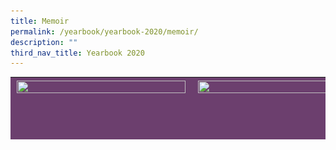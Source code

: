 ```yaml
---
title: Memoir
permalink: /yearbook/yearbook-2020/memoir/
description: ""
third_nav_title: Yearbook 2020
---
```

<table width="837" style="box-sizing: inherit; border-collapse: collapse; border-spacing: 0px; max-width: 100%; height: 100px; background-color: rgb(108, 63, 110);"><tbody style="box-sizing: inherit;"><tr style="box-sizing: inherit; background: rgb(255, 255, 255);"><td style="box-sizing: inherit; padding: 5px 10px; width: 263px; background-color: rgb(108, 63, 110);"><a href="https://www.spectra.edu.sg/yearbook/yearbook-2020/memoir/setting-the-standards/" style="box-sizing: inherit; background-color: transparent; transition: all 0.25s ease-in-out 0s; text-decoration: underline; color: rgb(0, 107, 81);"><img loading="lazy" class="alignnone wp-image-3353" src="/images/SettingTheStandards.png" alt="" width="270" height="268" srcset="/wp-content/uploads/2020/10/Setting_The_Standards-300x297.png 300w, /wp-content/uploads/2020/10/Setting_The_Standards-150x150.png 150w, /wp-content/uploads/2020/10/Setting_The_Standards.png 340w" sizes="(max-width: 270px) 100vw, 270px" style="box-sizing: inherit; border: 0px; vertical-align: middle; max-width: 100%; height: auto; margin-bottom: 10px;"></a></td><td style="box-sizing: inherit; padding: 5px 10px; width: 263px; background-color: rgb(108, 63, 110);"><a href="https://www.spectra.edu.sg/yearbook/yearbook-2020/memoir/shoot-for-the-stars/" style="box-sizing: inherit; background-color: transparent; transition: all 0.25s ease-in-out 0s; text-decoration: underline; color: rgb(0, 107, 81);"><img loading="lazy" class="alignnone wp-image-3354" src="/images/ShootForTheStars.png" alt="" width="270" height="268" srcset="/wp-content/uploads/2020/10/Shoot_For_The_Stars-300x297.png 300w, /wp-content/uploads/2020/10/Shoot_For_The_Stars-150x150.png 150w, /wp-content/uploads/2020/10/Shoot_For_The_Stars.png 340w" sizes="(max-width: 270px) 100vw, 270px" style="box-sizing: inherit; border: 0px; vertical-align: middle; max-width: 100%; height: auto; margin-bottom: 10px;"></a></td><td style="box-sizing: inherit; padding: 5px 10px; width: 263px; background-color: rgb(108, 63, 110);"><a href="https://www.spectra.edu.sg/yearbook/yearbook-2020/memoir/stand-up-stand-out/" style="box-sizing: inherit; background-color: transparent; transition: all 0.25s ease-in-out 0s; text-decoration: underline; color: rgb(0, 107, 81);"><img loading="lazy" class="alignnone wp-image-3356" src="/images/StandUpStandOut.png" alt="" width="270" height="268" srcset="/wp-content/uploads/2020/10/Stand_Up_Stand_Out-300x297.png 300w, /wp-content/uploads/2020/10/Stand_Up_Stand_Out-150x150.png 150w, /wp-content/uploads/2020/10/Stand_Up_Stand_Out.png 340w" sizes="(max-width: 270px) 100vw, 270px" style="box-sizing: inherit; border: 0px; vertical-align: middle; max-width: 100%; height: auto; margin-bottom: 10px;"></a></td></tr><tr style="box-sizing: inherit; background: rgb(230, 230, 230);"><td style="box-sizing: inherit; padding: 5px 10px; width: 263px; background-color: rgb(108, 63, 110);"><a href="https://www.spectra.edu.sg/yearbook/yearbook-2020/memoir/windows-of-opportunity/" style="box-sizing: inherit; background-color: transparent; transition: all 0.25s ease-in-out 0s; text-decoration: underline; color: rgb(0, 107, 81);"><img loading="lazy" class="alignnone wp-image-3359" src="/images/WindowsOfOpportunity.png" alt="" width="270" height="268" srcset="/wp-content/uploads/2020/10/Windows_Of_Opportunity-300x297.png 300w, /wp-content/uploads/2020/10/Windows_Of_Opportunity-150x150.png 150w, /wp-content/uploads/2020/10/Windows_Of_Opportunity.png 340w" sizes="(max-width: 270px) 100vw, 270px" style="box-sizing: inherit; border: 0px; vertical-align: middle; max-width: 100%; height: auto; margin-bottom: 10px;"></a></td><td style="box-sizing: inherit; padding: 5px 10px; width: 263px; background-color: rgb(108, 63, 110);"><a href="https://www.spectra.edu.sg/yearbook/yearbook-2020/memoir/student-gallery/" style="box-sizing: inherit; background-color: transparent; transition: all 0.25s ease-in-out 0s; text-decoration: underline; color: rgb(0, 107, 81);"><img loading="lazy" class="alignnone wp-image-3357" src="/images/StudentGallery.png" alt="" width="270" height="268" srcset="/wp-content/uploads/2020/10/Student_Gallery-300x297.png 300w, /wp-content/uploads/2020/10/Student_Gallery-150x150.png 150w, /wp-content/uploads/2020/10/Student_Gallery.png 340w" sizes="(max-width: 270px) 100vw, 270px" style="box-sizing: inherit; border: 0px; vertical-align: middle; max-width: 100%; height: auto; margin-bottom: 10px;"></a></td><td style="box-sizing: inherit; padding: 5px 10px; width: 263px; background-color: rgb(108, 63, 110);"><a href="https://www.spectra.edu.sg/yearbook/yearbook-2020/memoir/cultural-celebrations/" style="box-sizing: inherit; background-color: transparent; transition: all 0.25s ease-in-out 0s; text-decoration: underline; color: rgb(0, 107, 81);"><img loading="lazy" class="alignnone wp-image-3351" src="/images/CulturalCelebrations.png" alt="" width="270" height="268" srcset="/wp-content/uploads/2020/10/Cultural_Celebrations-300x297.png 300w, /wp-content/uploads/2020/10/Cultural_Celebrations-150x150.png 150w, /wp-content/uploads/2020/10/Cultural_Celebrations.png 340w" sizes="(max-width: 270px) 100vw, 270px" style="box-sizing: inherit; border: 0px; vertical-align: middle; max-width: 100%; height: auto; margin-bottom: 10px;"></a></td></tr><tr style="box-sizing: inherit; background: rgb(255, 255, 255);"><td style="box-sizing: inherit; padding: 5px 10px; width: 263px; background-color: rgb(108, 63, 110);"><a href="https://www.spectra.edu.sg/yearbook/yearbook-2020/memoir/spectra-partners/" style="box-sizing: inherit; background-color: transparent; transition: all 0.25s ease-in-out 0s; text-decoration: underline; color: rgb(0, 107, 81);"><img loading="lazy" class="alignnone wp-image-3355" src="/images/SpectraPartners.png" alt="" width="270" height="268" srcset="/wp-content/uploads/2020/10/Spectra_Partners-300x297.png 300w, /wp-content/uploads/2020/10/Spectra_Partners-150x150.png 150w, /wp-content/uploads/2020/10/Spectra_Partners.png 340w" sizes="(max-width: 270px) 100vw, 270px" style="box-sizing: inherit; border: 0px; vertical-align: middle; max-width: 100%; height: auto; margin-bottom: 10px;"></a></td><td style="box-sizing: inherit; padding: 5px 10px; width: 263px; background-color: rgb(108, 63, 110);"><a href="https://www.spectra.edu.sg/yearbook/yearbook-2020/memoir/national-education/" style="box-sizing: inherit; background-color: transparent; transition: all 0.25s ease-in-out 0s; text-decoration: underline; color: rgb(0, 107, 81);"><img loading="lazy" class="alignnone wp-image-3352" src="/images/NationalEducation.png" alt="" width="270" height="268" srcset="/wp-content/uploads/2020/10/National_Education-300x297.png 300w, /wp-content/uploads/2020/10/National_Education-150x150.png 150w, /wp-content/uploads/2020/10/National_Education.png 340w" sizes="(max-width: 270px) 100vw, 270px" style="box-sizing: inherit; border: 0px; vertical-align: middle; max-width: 100%; height: auto; margin-bottom: 10px;"></a></td><td style="box-sizing: inherit; padding: 5px 10px; width: 263px; background-color: rgb(108, 63, 110);"><a href="https://www.spectra.edu.sg/yearbook/yearbook-2020/memoir/the-road-not-taken/" style="box-sizing: inherit; background-color: transparent; transition: all 0.25s ease-in-out 0s; text-decoration: underline; color: rgb(0, 107, 81);"><img loading="lazy" class="alignnone wp-image-3358" src="/images/TheRoadNeverTaken.png" alt="" width="270" height="268" srcset="/wp-content/uploads/2020/10/The_Road_Never_Taken-300x297.png 300w, /wp-content/uploads/2020/10/The_Road_Never_Taken-150x150.png 150w, /wp-content/uploads/2020/10/The_Road_Never_Taken.png 340w" sizes="(max-width: 270px) 100vw, 270px" style="box-sizing: inherit; border: 0px; vertical-align: middle; max-width: 100%; height: auto; margin-bottom: 10px;"></a></td></tr></tbody></table>